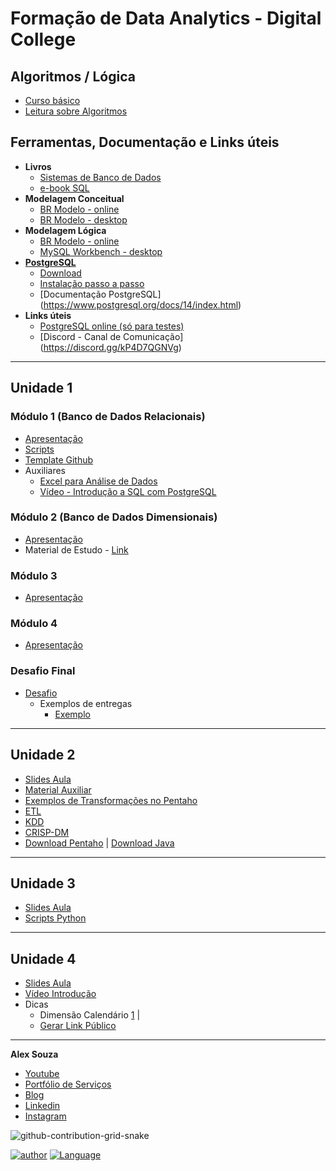 [//]: # (This may be the most platform independent comment)

# Formação de Data Analytics  - Digital College

## Algoritmos / Lógica
- [Curso básico](https://www.youtube.com/watch?v=8mei6uVttho&list=PLHz_AreHm4dmSj0MHol_aoNYCSGFqvfXV)
- [Leitura sobre Algoritmos](https://github.com/aasouzaconsult/Algoritmos)

## Ferramentas, Documentação e Links úteis
- **Livros**
  - [Sistemas de Banco de Dados](https://www.amazon.com.br/Sistemas-Banco-Dados-Ramez-Elmasri/dp/8543025001)
  - [e-book SQL](https://github.com/aasouzaconsult/banco-de-dados-para-analistas-e-cientistas-de-dados/blob/main/Ebook%20-%20SQL/SQL.pdf)
- **Modelagem Conceitual**
  - [BR Modelo - online](https://app.brmodeloweb.com/)
  - [BR Modelo - desktop](https://sourceforge.net/projects/brmodelo/)
- **Modelagem Lógica**
  - [BR Modelo - online](https://app.brmodeloweb.com/)
  - [MySQL Workbench - desktop](https://dev.mysql.com/downloads/workbench/)
- **[PostgreSQL](https://www.postgresql.org/)**
  - [Download](https://www.enterprisedb.com/downloads/postgres-postgresql-downloads)
  - [Instalação passo a passo](https://github.com/aasouzaconsult/DC_Data-Analytics_01/tree/main/Instala%C3%A7%C3%A3o%20PostgreSQL%2014%20em%20Imagens)
  - [Documentação PostgreSQL] (https://www.postgresql.org/docs/14/index.html)
- **Links úteis**
  - [PostgreSQL online (só para testes)](https://sqliteonline.com/)
  - [Discord - Canal de Comunicação] (https://discord.gg/kP4D7QGNVg)

-----------
## Unidade 1

### Módulo 1 (Banco de Dados Relacionais)
  - [Apresentação](https://github.com/aasouzaconsult/DC_Data-Analytics_01/blob/main/Slides%20Aula/Aulas%20Unidade%201%20-%20M1%20-%20BD%20Relacionais%20-%20Alex%20Souza.pdf)
  - [Scripts](https://github.com/aasouzaconsult/DC_Data-Analytics_01/tree/main/Scripts%20SQL)
  - [Template Github]()
  - Auxiliares
    - [Excel para Análise de Dados](https://github.com/aasouzaconsult/DC_Data-Analytics_01/tree/main/Excel%20para%20An%C3%A1lise%20de%20Dados)
    - [Vídeo - Introdução a SQL com PostgreSQL](https://www.youtube.com/watch?v=Y65qqzwAe5c)

### Módulo 2 (Banco de Dados Dimensionais)
  - [Apresentação](h_ttps://github.com/aasouzaconsult/DC_Data-Analytics/blob/main/Slides%20Aula/Aulas%20Unidade%201%20-%20M2%20-%20BD%20Dimensionais%20-%20Alex%20Souza.pdf)
  - Material de Estudo - [Link](https://medium.com/@aasouzaconsult/aprofundando-em-data-warehouse-65ed2bca9a33) 

### Módulo 3
  - [Apresentação](h_ttps://github.com/aasouzaconsult/DC_Data-Analytics/blob/main/Slides%20Aula/Aulas%20Unidade%201%20-%20M3%20-%20SQL%20Avan%C3%A7ado%20-%20Alex%20Souza.pdf)
   
### Módulo 4
  - [Apresentação](h_ttps://github.com/aasouzaconsult/DC_Data-Analytics/blob/main/Slides%20Aula/Aulas%20Unidade%201%20-%20M4%20-%20NoSQL%20-%20Alex%20Souza.pdf)

### Desafio Final
  - [Desafio](https://blogdozouza.files.wordpress.com/2023/06/desafio-final-unidade-1.pdf)
    - Exemplos de entregas
      - [Exemplo](h_ttps://github.com/israelalvees/PROJETO-EXECUCAO-FINANCEIRA/tree/main)

-----------
## Unidade 2
  - [Slides Aula](h_ttps://github.com/aasouzaconsult/DC_Data-Analytics_01/blob/main/Slides%20Aula/Aulas%20Unidade%202%20-%20Alex%20Souza.pdf)
  - [Material Auxiliar](https://www.youtube.com/watch?v=NMxI4j7g4Ps&list=PLo04OWzokNVCD5LdnGGg8ssjGmIYbTyCG)
  - [Exemplos de Transformações no Pentaho](https://github.com/aasouzaconsult/DC_Data-Analytics/tree/main/Transformacoes)
  - [ETL](https://medium.com/blog-do-zouza/etl-extra%C3%A7%C3%A3o-transforma%C3%A7%C3%A3o-e-carga-simplificando-o-processo-de-an%C3%A1lise-de-dados-elt-631e3a56c8bb)
  - [KDD](https://medium.com/blog-do-zouza/knowledge-discovery-in-databases-kdd-462ea2775715)
  - [CRISP-DM](https://medium.com/blog-do-zouza/metodologia-crisp-dm-uma-abordagem-abrangente-para-projetos-de-dados-d7e7135b907e)
  - [Download Pentaho](https://www.hitachivantara.com/en-us/products/pentaho-platform/data-integration-analytics/pentaho-community-edition.html) | [Download Java](https://www.oracle.com/br/java/technologies/downloads/#jdk20-windows)
-----------
## Unidade 3
- [Slides Aula](h_ttps://github.com/aasouzaconsult/DC_Data-Analytics/blob/main/Slides%20Aula/Aulas%20Unidade%203%20-%20Alex%20Souza.pdf)
- [Scripts Python](h_ttps://github.com/aasouzaconsult/DC_Data-Analytics/tree/main/Python/Scripts%20Python)

-----------
## Unidade 4
- [Slides Aula](h_ttps://github.com/aasouzaconsult/DC_Data-Analytics/blob/main/Slides%20Aula/Aulas%20Unidade%204%20-%20Alex%20Souza.pdf)
- [Vídeo Introdução](https://www.youtube.com/watch?v=2VSF4IaF_OE)
- Dicas
  - Dimensão Calendário [1](https://github.com/joaoaraujo21/PowerQuery/blob/main/dCalendario) |
  - [Gerar Link Público](https://www.youtube.com/watch?v=faCW6Hsa9iI)
-----------
**Alex Souza**
- [Youtube](https://www.youtube.com/@alexsouzamsc)
- [Portfólio de Serviços](https://github.com/aasouzaconsult/Cientista-de-Dados)
- [Blog](https://medium.com/blog-do-zouza)
- [Linkedin](https://www.linkedin.com/in/alex-souza/)
- [Instagram](https://www.instagram.com/alexsouzamsc/)

![github-contribution-grid-snake](https://user-images.githubusercontent.com/29084827/164712340-6b03015f-a428-4731-b1b9-a5605de203b2.svg)

[![author](https://img.shields.io/badge/DigitalCollege-red.svg)](https://digitalcollege.com.br/) [![Language](https://img.shields.io/badge/AlexSouza-yellow.svg)](https://medium.com/blog-do-zouza)

